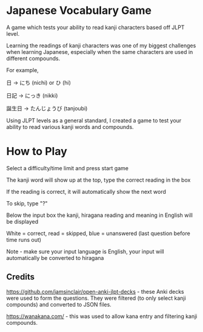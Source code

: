 # Japanese Vocabulary Game
A game which tests your ability to read kanji characters based off JLPT level. 

Learning the readings of kanji characters was one of my biggest challenges when learning Japanese, especially when the same characters are used in different compounds. 

For example,

日 -> にち (nichi) or ひ (hi)

日記 -> にっき (nikki)

誕生日 -> たんじょうび (tanjoubi)

Using JLPT levels as a general standard, I created a game to test your ability to read various kanji words and compounds. 

# How to Play

Select a difficulty/time limit and press start game

The kanji word will show up at the top, type the correct reading in the box

If the reading is correct, it will automatically show the next word

To skip, type "?"

Below the input box the kanji, hiragana reading and meaning in English will be displayed

White = correct, read = skipped, blue = unanswered (last question before time runs out)

Note - make sure your input language is English, your input will automatically be converted to hiragana


## Credits
https://github.com/jamsinclair/open-anki-jlpt-decks - these Anki decks were used to form the questions. They were filtered (to only select kanji compounds) and converted to JSON files. 

https://wanakana.com/ - this was used to allow kana entry and filtering kanji compounds. 
